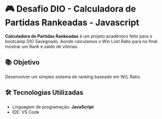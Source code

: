 # 🎮 Desafio DIO - Calculadora de Partidas Rankeadas - Javascript

**Calculadora de Partidas Rankeadas** é um projeto acadêmico feito para o bootcamp DIO Savegnado. Aonde calculamos o Win Lost Ratio para no final mostrar um Rank e saldo de vitórias.

## 📚 Objetivo

Desenvolver um simples sistema de ranking baseado em W/L Ratio.



## 🛠️ Tecnologias Utilizadas

- Linguagem de programação: **JavaScript**
- IDE: VS Code



